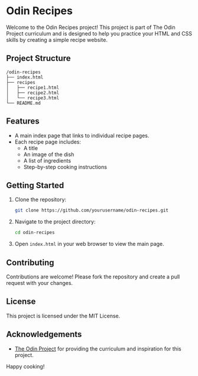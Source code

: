 # Odin Recipes

Welcome to the Odin Recipes project! This project is part of The Odin Project curriculum and is designed to help you practice your HTML and CSS skills by creating a simple recipe website.

## Project Structure

```
/odin-recipes
├── index.html
├── recipes
│   ├── recipe1.html
│   ├── recipe2.html
│   └── recipe3.html
└── README.md
```

## Features

- A main index page that links to individual recipe pages.
- Each recipe page includes:
    - A title
    - An image of the dish
    - A list of ingredients
    - Step-by-step cooking instructions

## Getting Started

1. Clone the repository:
     ```bash
     git clone https://github.com/yourusername/odin-recipes.git
     ```
2. Navigate to the project directory:
     ```bash
     cd odin-recipes
     ```
3. Open `index.html` in your web browser to view the main page.

## Contributing

Contributions are welcome! Please fork the repository and create a pull request with your changes.

## License

This project is licensed under the MIT License.

## Acknowledgements

- [The Odin Project](https://www.theodinproject.com) for providing the curriculum and inspiration for this project.

Happy cooking!
